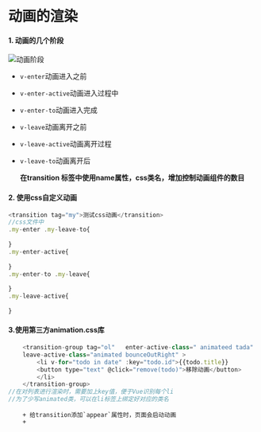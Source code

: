# 动画的渲染



#### 1. 动画的几个阶段

![动画阶段](https://cn.vuejs.org/images/transition.png)

   - `v-enter`动画进入之前

   - `v-enter-active`动画进入过程中

   - `v-enter-to`动画进入完成

   - `v-leave`动画离开之前

   - `v-leave-active`动画离开过程

   - `v-leave-to`动画离开后

     **在transition 标签中使用name属性，css类名，增加控制动画组件的数目**

     

#### 2. 使用css自定义动画



``` javascript
<transition tag="my">测试css动画</transition>
//css文件中
.my-enter .my-leave-to{
    
}
.my-enter-active{
    
}
.my-enter-to .my-leave{
    
}
.my-leave-active{
    
}

```



#### 3.使用第三方animation.css库

```javascript
	<transition-group tag="ol"   enter-active-class=" animateed tada"
    leave-active-class="animated bounceOutRight" >	
		<li v-for="todo in date" :key="todo.id">{{todo.title}}
		<button type="text" @click="remove(todo)">移除动画</button>
		</li>
	</transition-group>	
//在对列表进行渲染时，需要加上key值，便于Vue识别每个li
//为了少写animated类，可以在li标签上绑定好对应的类名
```



		+ 给transition添加`appear`属性时，页面会启动动画
		+ 

